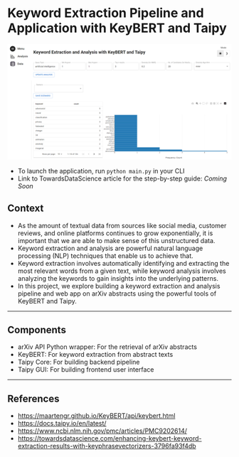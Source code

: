 # Keyword Extraction Pipeline and Application with KeyBERT and Taipy

<img
  src="assets/screenshot.png"
  style="display: inline-block; width:50 ; margin: 0 auto; width: 800px">

- To launch the application, run `python main.py` in your CLI
- Link to TowardsDataScience article for the step-by-step guide: *Coming Soon*

## Context
- As the amount of textual data from sources like social media, customer reviews, and online platforms continues to grow exponentially, it is important that we are able to make sense of this unstructured data. 
- Keyword extraction and analysis are powerful natural language processing (NLP) techniques that enable us to achieve that.
- Keyword extraction involves automatically identifying and extracting the most relevant words from a given text, while keyword analysis involves analyzing the keywords to gain insights into the underlying patterns.
- In this project, we explore building a keyword extraction and analysis pipeline and web app on arXiv abstracts using the powerful tools of KeyBERT and Taipy.

___

## Components
- arXiv API Python wrapper: For the retrieval of arXiv abstracts
- KeyBERT: For keyword extraction from abstract texts
- Taipy Core: For building backend pipeline
- Taipy GUI: For building frontend user interface
___

## References
- https://maartengr.github.io/KeyBERT/api/keybert.html
- https://docs.taipy.io/en/latest/  
- https://www.ncbi.nlm.nih.gov/pmc/articles/PMC9202614/
- https://towardsdatascience.com/enhancing-keybert-keyword-extraction-results-with-keyphrasevectorizers-3796fa93f4db

